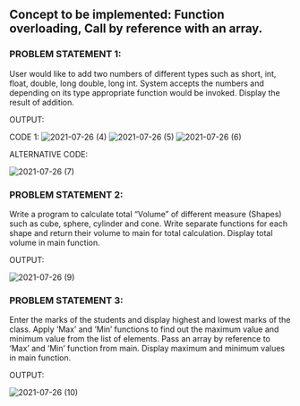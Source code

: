 ## Concept to be implemented: Function overloading, Call by reference with an array.

### PROBLEM STATEMENT 1: 
 
User would like to add two numbers of different types such as short, int, float, double, long double, long int. System accepts the numbers and depending on its type appropriate function would be invoked. Display the result of addition.   

OUTPUT:

CODE 1:
![2021-07-26 (4)](https://user-images.githubusercontent.com/87412265/127031973-4a9af2d3-7671-4387-b1a3-dec798644659.png)
![2021-07-26 (5)](https://user-images.githubusercontent.com/87412265/127031978-8de163af-e121-4118-b30b-57309fb423b6.png)
![2021-07-26 (6)](https://user-images.githubusercontent.com/87412265/127031981-694f410b-e0af-410b-8d02-5b5cbcf6060f.png)

ALTERNATIVE CODE:

![2021-07-26 (7)](https://user-images.githubusercontent.com/87412265/127032398-9ddc7345-cd5d-4a2a-9dc5-6d67396c66a1.png)



### PROBLEM STATEMENT 2: 

Write a program to calculate total “Volume” of different measure (Shapes) such as cube, sphere, cylinder and cone. Write separate functions for each shape and return their volume to main for total calculation. Display total volume in main function.

OUTPUT:
 
![2021-07-26 (9)](https://user-images.githubusercontent.com/87412265/127032108-5272e276-c6eb-4a73-b7ad-bf63a84f4c8f.png)


### PROBLEM STATEMENT 3:

Enter the marks of the students and display highest and lowest marks of the class. Apply ‘Max’ and ‘Min’ functions to find out the maximum value and minimum value from the list of elements. Pass an array by reference to ‘Max’ and ‘Min’ function from main. Display maximum and minimum values in main function. 

OUTPUT:

![2021-07-26 (10)](https://user-images.githubusercontent.com/87412265/127032257-4662b275-f9cf-470c-bce1-335545fb9ada.png)
